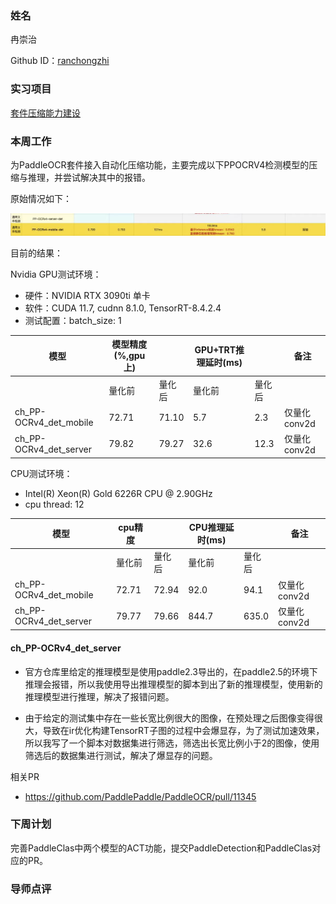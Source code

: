 ### 姓名

冉崇治

Github ID：[ranchongzhi](https://github.com/ranchongzhi)

### 实习项目

[套件压缩能力建设](https://github.com/PaddlePaddle/community/blob/master/hackathon/hackathon_5th/%E3%80%90PaddlePaddle%20Hackathon%205th%E3%80%91%E9%A3%9E%E6%A1%A8%E6%8A%A4%E8%88%AA%E8%AE%A1%E5%88%92%E9%9B%86%E8%AE%AD%E8%90%A5%E9%A1%B9%E7%9B%AE%E5%90%88%E9%9B%86.md#%E9%A1%B9%E7%9B%AE%E5%8D%81%E5%85%AB%E5%A5%97%E4%BB%B6%E5%8E%8B%E7%BC%A9%E8%83%BD%E5%8A%9B%E5%BB%BA%E8%AE%BE)

### 本周工作

为PaddleOCR套件接入自动化压缩功能，主要完成以下PPOCRV4检测模型的压缩与推理，并尝试解决其中的报错。


原始情况如下：

![](./imgs/ocr_det_goal.png)

目前的结果：

Nvidia GPU测试环境：

- 硬件：NVIDIA RTX 3090ti 单卡
- 软件：CUDA 11.7, cudnn 8.1.0, TensorRT-8.4.2.4
- 测试配置：batch_size: 1

|模型|模型精度(%,gpu上)||GPU+TRT推理延时(ms)||备注|
|-|-|-|-|-|-|
||量化前|量化后|量化前|量化后||
|ch_PP-OCRv4_det_mobile|72.71|71.10|5.7|2.3|仅量化conv2d|
|ch_PP-OCRv4_det_server|79.82|79.27|32.6|12.3|仅量化conv2d|


CPU测试环境：

- Intel(R) Xeon(R) Gold 6226R CPU @ 2.90GHz
- cpu thread: 12

|模型|cpu精度||CPU推理延时(ms)||备注|
|-|-|-|-|-|-|
||量化前|量化后|量化前|量化后||
|ch_PP-OCRv4_det_mobile|72.71|72.94|92.0|94.1|仅量化conv2d|
|ch_PP-OCRv4_det_server|79.77|79.66|844.7|635.0|仅量化conv2d|

#### ch_PP-OCRv4_det_server

- 官方仓库里给定的推理模型是使用paddle2.3导出的，在paddle2.5的环境下推理会报错，所以我使用导出推理模型的脚本到出了新的推理模型，使用新的推理模型进行推理，解决了报错问题。

- 由于给定的测试集中存在一些长宽比例很大的图像，在预处理之后图像变得很大，导致在ir优化构建TensorRT子图的过程中会爆显存，为了测试加速效果，所以我写了一个脚本对数据集进行筛选，筛选出长宽比例小于2的图像，使用筛选后的数据集进行测试，解决了爆显存的问题。

相关PR
- https://github.com/PaddlePaddle/PaddleOCR/pull/11345

### 下周计划

完善PaddleClas中两个模型的ACT功能，提交PaddleDetection和PaddleClas对应的PR。

### 导师点评